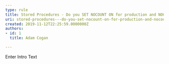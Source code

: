 ```yaml
---
type: rule
title: Stored Procedures - Do you SET NOCOUNT ON for production and NOCOUNT OFF off for development/debugging purposes?
uri: stored-procedures---do-you-set-nocount-on-for-production-and-nocount-off-off-for-developmentdebugging-purposes
created: 2019-11-12T22:25:59.0000000Z
authors:
- id: 1
  title: Adam Cogan

---
```




<span class='intro'> Enter Intro Text </span>




